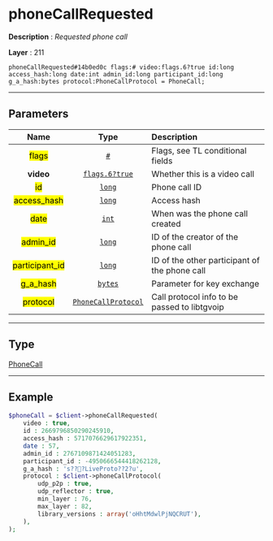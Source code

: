 # phoneCallRequested

**Description** : *Requested phone call*

**Layer** : 211

```tl
phoneCallRequested#14b0ed0c flags:# video:flags.6?true id:long access_hash:long date:int admin_id:long participant_id:long g_a_hash:bytes protocol:PhoneCallProtocol = PhoneCall;
```

---

## Parameters

| Name | Type | Description |
| :---: | :---: | :--- |
| <mark>flags</mark> | [`#`](type/#) | Flags, see TL conditional fields |
| **video** | [`flags.6?true`](type/true) | Whether this is a video call |
| <mark>id</mark> | [`long`](type/long) | Phone call ID |
| <mark>access_hash</mark> | [`long`](type/long) | Access hash |
| <mark>date</mark> | [`int`](type/int) | When was the phone call created |
| <mark>admin_id</mark> | [`long`](type/long) | ID of the creator of the phone call |
| <mark>participant_id</mark> | [`long`](type/long) | ID of the other participant of the phone call |
| <mark>g_a_hash</mark> | [`bytes`](type/bytes) | Parameter for key exchange |
| <mark>protocol</mark> | [`PhoneCallProtocol`](type/PhoneCallProtocol) | Call protocol info to be passed to libtgvoip |

---

## Type

[PhoneCall](type/PhoneCall)

---

## Example

```php
$phoneCall = $client->phoneCallRequested(
	video : true,
	id : 2669796850290245910,
	access_hash : 5717076629617922351,
	date : 57,
	admin_id : 2767109871424051283,
	participant_id : -4950666544418262128,
	g_a_hash : 's???LiveProto??2?u',
	protocol : $client->phoneCallProtocol(
		udp_p2p : true,
		udp_reflector : true,
		min_layer : 76,
		max_layer : 82,
		library_versions : array('oHhtMdwlPjNQCRUT'),
	),
);
```